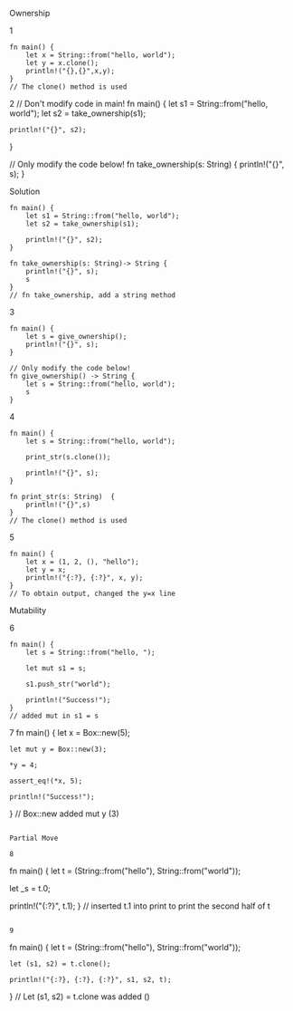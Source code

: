 Ownership


1
```
fn main() {
    let x = String::from("hello, world");
    let y = x.clone();
    println!("{},{}",x,y);
}
// The clone() method is used
```

2
// Don't modify code in main!
fn main() {
    let s1 = String::from("hello, world");
    let s2 = take_ownership(s1);

    println!("{}", s2);
}

// Only modify the code below!
fn take_ownership(s: String) {
    println!("{}", s);
} 

Solution 
```
fn main() {
    let s1 = String::from("hello, world");
    let s2 = take_ownership(s1);

    println!("{}", s2);
}

fn take_ownership(s: String)-> String {
    println!("{}", s);
    s
}
// fn take_ownership, add a string method
```

3
```
fn main() {
    let s = give_ownership();
    println!("{}", s);
}

// Only modify the code below!
fn give_ownership() -> String {
    let s = String::from("hello, world"); 
    s
}

```

4
```
fn main() {
    let s = String::from("hello, world");

    print_str(s.clone());

    println!("{}", s);
}

fn print_str(s: String)  {
    println!("{}",s)
}
// The clone() method is used
```

5
```
fn main() {
    let x = (1, 2, (), "hello");
    let y = x;
    println!("{:?}, {:?}", x, y);
}
// To obtain output, changed the y=x line
```

Mutability

6
```
fn main() {
    let s = String::from("hello, ");
    
    let mut s1 = s;

    s1.push_str("world");

    println!("Success!");
}
// added mut in s1 = s
```

7
fn main() {
    let x = Box::new(5);
    
    let mut y = Box::new(3);   
    
    *y = 4;
    
    assert_eq!(*x, 5);

    println!("Success!");
}
// Box::new added mut y (3)
```

Partial Move

8
```
fn main() {
   let t = (String::from("hello"), String::from("world"));

   let _s = t.0;

   println!("{:?}", t.1);
}
// inserted t.1 into print to print the second half of t
```

9
```
fn main() {
   let t = (String::from("hello"), String::from("world"));

    let (s1, s2) = t.clone();

    println!("{:?}, {:?}, {:?}", s1, s2, t); 
}
// Let (s1, s2) = t.clone was added ()

```